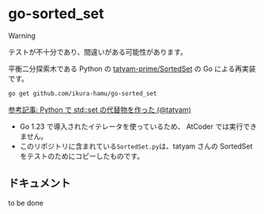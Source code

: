 # go-sorted_set

> [!WARNING]
> テストが不十分であり、間違いがある可能性があります。

平衡二分探索木である Python の [tatyam-prime/SortedSet](https://github.com/tatyam-prime/SortedSet) の Go による再実装です。

```sh
go get github.com/ikura-hamu/go-sorted_set
```

[参考記事: Python で std::set の代替物を作った (@tatyam)](https://qiita.com/tatyam/items/492c70ac4c955c055602)

- Go 1.23 で導入されたイテレータを使っているため、 AtCoder では実行できません。
- このリポジトリに含まれている`SortedSet.py`は、tatyam さんの SortedSet をテストのためにコピーしたものです。

## ドキュメント

to be done
